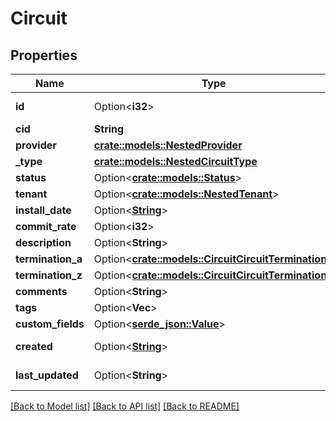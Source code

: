 # Circuit

## Properties

Name | Type | Description | Notes
------------ | ------------- | ------------- | -------------
**id** | Option<**i32**> |  | [optional][readonly]
**cid** | **String** |  | 
**provider** | [**crate::models::NestedProvider**](NestedProvider.md) |  | 
**_type** | [**crate::models::NestedCircuitType**](NestedCircuitType.md) |  | 
**status** | Option<[**crate::models::Status**](Status.md)> |  | [optional]
**tenant** | Option<[**crate::models::NestedTenant**](NestedTenant.md)> |  | [optional]
**install_date** | Option<[**String**](string.md)> |  | [optional]
**commit_rate** | Option<**i32**> |  | [optional]
**description** | Option<**String**> |  | [optional]
**termination_a** | Option<[**crate::models::CircuitCircuitTermination**](CircuitCircuitTermination.md)> |  | [optional]
**termination_z** | Option<[**crate::models::CircuitCircuitTermination**](CircuitCircuitTermination.md)> |  | [optional]
**comments** | Option<**String**> |  | [optional]
**tags** | Option<**Vec<String>**> |  | [optional]
**custom_fields** | Option<[**serde_json::Value**](.md)> |  | [optional]
**created** | Option<[**String**](string.md)> |  | [optional][readonly]
**last_updated** | Option<**String**> |  | [optional][readonly]

[[Back to Model list]](../README.md#documentation-for-models) [[Back to API list]](../README.md#documentation-for-api-endpoints) [[Back to README]](../README.md)


